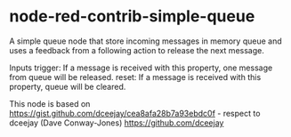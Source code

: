 node-red-contrib-simple-queue
================================

A simple queue node that store incoming messages in memory queue and
uses a feedback from a following action to release the next message.

Inputs
trigger: If a message is received with this property, one message from queue will be released.
reset: If a message is received with this property, queue will be cleared.

This node is based on https://gist.github.com/dceejay/cea8afa28b7a93ebdc0f - respect to dceejay (Dave Conway-Jones) https://github.com/dceejay
